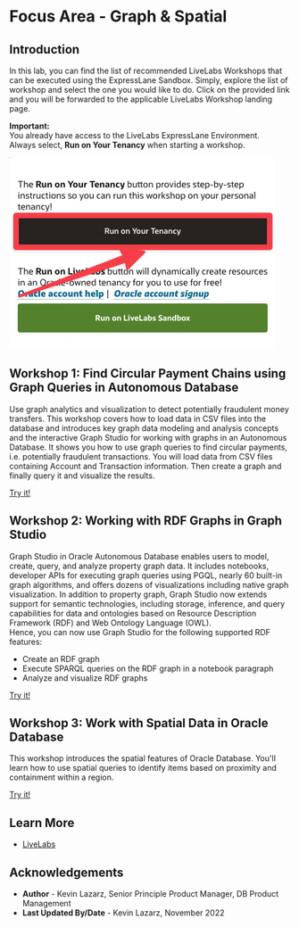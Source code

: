 # Focus Area - Graph & Spatial

## Introduction

In this lab, you can find the list of recommended LiveLabs Workshops that can be executed using the ExpressLane Sandbox.
Simply, explore the list of workshop and select the one you would like to do.
Click on the provided link and you will be forwarded to the applicable LiveLabs Workshop landing page. 

**Important:**   
You already have access to the LiveLabs ExpressLane Environment.   
Always select, **Run on Your Tenancy** when starting a workshop.

![Run on your Tenancy](../images/run-on-your-tenancy.png)


## Workshop 1: Find Circular Payment Chains using Graph Queries in Autonomous Database

Use graph analytics and visualization to detect potentially fraudulent money transfers.
This workshop covers how to load data in CSV files into the database and introduces key graph data modeling and analysis concepts and the interactive Graph Studio for working with graphs in an Autonomous Database. It shows you how to use graph queries to find circular payments, i.e. potentially fraudulent transactions. You will load data from CSV files containing Account and Transaction information. Then create a graph and finally query it and visualize the results.

<a href="https://livelabs.oracle.com/pls/apex/dbpm/r/livelabs/view-workshop?wid=770" class="tryit-button">Try it!</a>

## Workshop 2: Working with RDF Graphs in Graph Studio

Graph Studio in Oracle Autonomous Database enables users to model, create, query, and analyze property graph data. It includes notebooks, developer APIs for executing graph queries using PGQL, nearly 60 built-in graph algorithms, and offers dozens of visualizations including native graph visualization.
In addition to property graph, Graph Studio now extends support for semantic technologies, including storage, inference, and query capabilities for data and ontologies based on Resource Description Framework (RDF) and Web Ontology Language (OWL).   
Hence, you can now use Graph Studio for the following supported RDF features:

* Create an RDF graph
* Execute SPARQL queries on the RDF graph in a notebook paragraph
* Analyze and visualize RDF graphs

<a href="https://livelabs.oracle.com/pls/apex/dbpm/r/livelabs/view-workshop?wid=770" class="tryit-button">Try it!</a>

## Workshop 3: Work with Spatial Data in Oracle Database

This workshop introduces the spatial features of Oracle Database. You'll learn how to use spatial queries to identify items based on proximity and containment within a region.

<a href="https://livelabs.oracle.com/pls/apex/dbpm/r/livelabs/view-workshop?wid=736" class="tryit-button">Try it!</a>


## Learn More

* [LiveLabs](https://livelabs.oracle.com)

## Acknowledgements
* **Author** - Kevin Lazarz, Senior Principle Product Manager, DB Product Management
* **Last Updated By/Date** - Kevin Lazarz, November 2022

